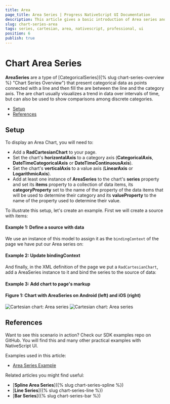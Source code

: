 ```yaml
---
title: Area
page_title: Area Series | Progress NativeScript UI Documentation
description: This article gives a basic introduction of Area series and continues with a sample scenario of how Area series are used.
slug: chart-series-area
tags: series, cartesian, area, nativescript, professional, ui
position: 6
publish: true
---
```


# Chart Area Series

**AreaSeries** are a type of [CategoricalSeries]({% slug chart-series-overview %} "Chart Series Overview") that present categorical data as points connected with a line and then fill the are between the line and the category axis. The are chart usually visualizes a trend in data over intervals of time, but can also be used to show comparisons among discrete categories.

* [Setup](#setup)
* [References](#references)

## Setup

To display an Area Chart, you will need to:
* Add a **RadCartesianChart** to your page.
* Set the chart's **horizontalAxis** to a category axis (**CategoricalAxis**, **DateTimeCategoricalAxis** or **DateTimeContinuousAxis**).
* Set the chart's **verticalAxis** to a value axis (**LinearAxis** or **LogarithmicAxis**).
* Add at least one instance of **AreaSeries**  to the chart's **series** property and set its **items** property to a collection of data items, its **categoryProperty** set to the name of the property of the data items that will be used to determine their category and its **valueProperty** to the name of the property used to determine their value.

To illustrate this setup, let's create an example. First we will create a source with items:

#### Example 1: Define a source with data

<snippet id='categorical-source'/>

We use an instance of this model to assign it as the `bindingContext` of the page we have put our Area series on:

#### Example 2: Update bindingContext

<snippet id='binding-context-area-series'/>

And finally, in the XML definition of the page we put a `RadCartesianChart`, add a AreaSeries instance to it and bind the series to the source of data:

#### Example 3: Add chart to page's markup

<snippet id='area-series'/>

#### Figure 1: Chart with AreaSeries on Android (left) and iOS (right)

![Cartesian chart: Area series](../../../../img/ns_ui/area_series_android.png "Area series on Android.") ![Cartesian chart: Area series](../../../../img/ns_ui/area_series_ios.png "Area series on iOS.")

## References

Want to see this scenario in action?
Check our SDK examples repo on GitHub. You will find this and many other practical examples with NativeScript UI.

Examples used in this article:

* [Area Series Example](https://github.com/NativeScript/nativescript-ui-samples/tree/master/chart/app/examples/series/area)

Related articles you might find useful:

* [**Spline Area Series**]({% slug chart-series-spline %})
* [**Line Series**]({% slug chart-series-line %})
* [**Bar Series**]({% slug chart-series-bar %})
